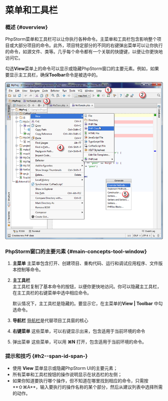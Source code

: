 # 菜单和工具栏

### 概述 {#overview}

PhpStorm菜单和工具栏可以让你执行各种命令。主菜单和工具栏包含影响整个项目或大部分项目的命令。此外，项目特定部分的不同的右键弹出菜单可以让你执行的命令，如源文件、类等。几乎每个命令都有一个关联的快捷键，以便让你更快地访问它。

勾选**View**菜单上的命令可以显示或隐藏PhpStorm窗口的主要元素。例如，如果要显示主工具栏，确保**Toolbar**命令是被选中的。

![](../.gitbook/assets/ps_menustoolbars.png)

### PhpStorm窗口的主要元素 {#main-concepts-tool-window}

1. **主菜单** 主菜单包含打开、创建项目、重构代码、运行和调试应用程序、文件版本控制等命令。
2. **主工具栏**  
   主工具栏复制了基本命令的按钮，以便你更快地访问。你可以隐藏主工具栏，在主工具栏的右键菜单中选中相应命令。

   默认情况下，主工具栏是隐藏的。要显示它，在主菜单的**View \| Toolbar** 中勾选命令。

3. **导航栏** [导航栏](https://www.jetbrains.com/help/phpstorm/navigation-bar.html)是代替项目工具窗的核心
4. **右键菜单** 这些菜单，可以右键显示出来，包含适用于当前环境的命令
5. 弹出菜单 这些菜单，可以用 **⌘N** 打开，包含适用于当前环境的命令。

### 提示和技巧 {#h2--span-id-span-}

* 使用 **View** 菜单显示或隐藏PhpStorm UI的主要元素；
* 所有菜单和工具栏按钮的操作说明显示在状态栏的左侧；
* 如果你知道要执行哪个操作，但不知道在哪里找到相应的命令，只需按**⇧⌘A**，输入要执行的操作名称的某个部分，然后从建议列表中选择所需的动作。

